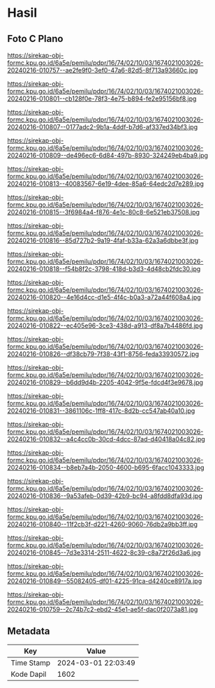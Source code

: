 # Hasil

## Foto C Plano

https://sirekap-obj-formc.kpu.go.id/6a5e/pemilu/pdpr/16/74/02/10/03/1674021003026-20240216-010757--ae2fe9f0-3ef0-47a6-82d5-8f713a93660c.jpg

https://sirekap-obj-formc.kpu.go.id/6a5e/pemilu/pdpr/16/74/02/10/03/1674021003026-20240216-010801--cb128f0e-78f3-4e75-b894-fe2e95156bf8.jpg

https://sirekap-obj-formc.kpu.go.id/6a5e/pemilu/pdpr/16/74/02/10/03/1674021003026-20240216-010807--0177adc2-9b1a-4ddf-b7d6-af337ed34bf3.jpg

https://sirekap-obj-formc.kpu.go.id/6a5e/pemilu/pdpr/16/74/02/10/03/1674021003026-20240216-010809--de496ec6-6d84-497b-8930-324249eb4ba9.jpg

https://sirekap-obj-formc.kpu.go.id/6a5e/pemilu/pdpr/16/74/02/10/03/1674021003026-20240216-010813--40083567-6e19-4dee-85a6-64edc2d7e289.jpg

https://sirekap-obj-formc.kpu.go.id/6a5e/pemilu/pdpr/16/74/02/10/03/1674021003026-20240216-010815--3f6984a4-f876-4e1c-80c8-6e521eb37508.jpg

https://sirekap-obj-formc.kpu.go.id/6a5e/pemilu/pdpr/16/74/02/10/03/1674021003026-20240216-010816--85d727b2-9a19-4faf-b33a-62a3a6dbbe3f.jpg

https://sirekap-obj-formc.kpu.go.id/6a5e/pemilu/pdpr/16/74/02/10/03/1674021003026-20240216-010818--f54b8f2c-3798-418d-b3d3-4d48cb2fdc30.jpg

https://sirekap-obj-formc.kpu.go.id/6a5e/pemilu/pdpr/16/74/02/10/03/1674021003026-20240216-010820--4e16d4cc-d1e5-4f4c-b0a3-a72a44f608a4.jpg

https://sirekap-obj-formc.kpu.go.id/6a5e/pemilu/pdpr/16/74/02/10/03/1674021003026-20240216-010822--ec405e96-3ce3-438d-a913-df8a7b4486fd.jpg

https://sirekap-obj-formc.kpu.go.id/6a5e/pemilu/pdpr/16/74/02/10/03/1674021003026-20240216-010826--df38cb79-7f38-43f1-8756-feda33930572.jpg

https://sirekap-obj-formc.kpu.go.id/6a5e/pemilu/pdpr/16/74/02/10/03/1674021003026-20240216-010829--b6dd9d4b-2205-4042-9f5e-fdcd4f3e9678.jpg

https://sirekap-obj-formc.kpu.go.id/6a5e/pemilu/pdpr/16/74/02/10/03/1674021003026-20240216-010831--3861106c-1ff8-417c-8d2b-cc547ab40a10.jpg

https://sirekap-obj-formc.kpu.go.id/6a5e/pemilu/pdpr/16/74/02/10/03/1674021003026-20240216-010832--a4c4cc0b-30cd-4dcc-87ad-d40418a04c82.jpg

https://sirekap-obj-formc.kpu.go.id/6a5e/pemilu/pdpr/16/74/02/10/03/1674021003026-20240216-010834--b8eb7a4b-2050-4600-b695-6facc1043333.jpg

https://sirekap-obj-formc.kpu.go.id/6a5e/pemilu/pdpr/16/74/02/10/03/1674021003026-20240216-010836--9a53afeb-0d39-42b9-bc94-a8fdd8dfa93d.jpg

https://sirekap-obj-formc.kpu.go.id/6a5e/pemilu/pdpr/16/74/02/10/03/1674021003026-20240216-010840--11f2cb3f-d221-4260-9060-76db2a9bb3ff.jpg

https://sirekap-obj-formc.kpu.go.id/6a5e/pemilu/pdpr/16/74/02/10/03/1674021003026-20240216-010845--7d3e3314-2511-4622-8c39-c8a72f26d3a6.jpg

https://sirekap-obj-formc.kpu.go.id/6a5e/pemilu/pdpr/16/74/02/10/03/1674021003026-20240216-010849--55082405-df01-4225-91ca-d4240ce8917a.jpg

https://sirekap-obj-formc.kpu.go.id/6a5e/pemilu/pdpr/16/74/02/10/03/1674021003026-20240216-010759--2c74b7c2-ebd2-45e1-ae5f-dac0f2073a81.jpg


## Metadata

| Key        | Value               |
| ---------- | ------------------- |
| Time Stamp | 2024-03-01 22:03:49 |
| Kode Dapil | 1602                |



